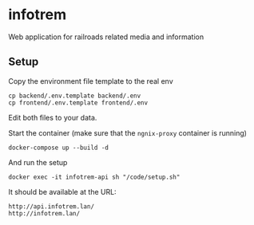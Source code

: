 # infotrem
Web application for railroads related media and information


## Setup

Copy the environment file template to the real env

```
cp backend/.env.template backend/.env
cp frontend/.env.template frontend/.env
```

Edit both files to your data.

Start the container (make sure that the `ngnix-proxy` container is running)
```
docker-compose up --build -d
```

And run the setup

 ```
 docker exec -it infotrem-api sh "/code/setup.sh"
```

It should be available at the URL:

```
http://api.infotrem.lan/
http://infotrem.lan/
```